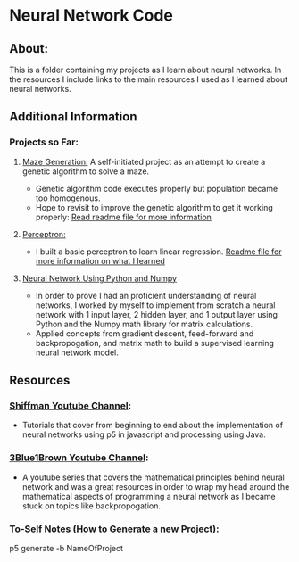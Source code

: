 # Neural Network Code
## About:
This is a folder containing my projects as I learn about neural networks. In the resources I include links to the main resources I used as I learned about neural networks. 

## Additional Information
### Projects so Far:
1. [Maze Generation:](https://github.com/justinwlin/p5/tree/master/MazeGeneration) A self-initiated project as an attempt to create a genetic algorithm to solve a maze.
    - Genetic algorithm code executes properly but population became too homogenous. 
    - Hope to revisit to improve the genetic algorithm to get it working properly: [Read readme file for more information](https://github.com/justinwlin/Neural-Network/blob/master/MazeGeneration/README.MD)
2. [Perceptron: ](https://github.com/justinwlin/Neural-Network/tree/master/CC_Perceptron) 
    - I built a basic perceptron to learn linear regression. [Readme file for more information on what I learned](https://github.com/justinwlin/Neural-Network/blob/master/CC_Perceptron/README.MD)

3. [Neural Network Using Python and Numpy](https://github.com/justinwlin/Neural-Network/tree/master/Neural_Network_Numpy)
    - In order to prove I had an proficient understanding of neural networks, I worked by myself to implement from scratch a neural network with 1 input layer, 2 hidden layer, and 1 output layer using Python and the Numpy math library for matrix calculations.
    - Applied concepts from gradient descent, feed-forward and backpropogation, and matrix math to build a supervised learning neural network model.

## Resources
### [Shiffman Youtube Channel](https://www.youtube.com/channel/UCvjgXvBlbQiydffZU7m1_aw):
   - Tutorials that cover from beginning to end about the implementation of neural networks using p5 in javascript and processing using Java. 

### [3Blue1Brown Youtube Channel](https://www.youtube.com/watch?v=aircAruvnKk&list=PLZHQObOWTQDNU6R1_67000Dx_ZCJB-3pi):

   - A youtube series that covers the mathematical principles behind neural network and was a great resources in order to wrap my head around the mathematical aspects of programming a neural network as I became stuck on topics like backpropogation.


### To-Self Notes (How to Generate a new Project):
p5 generate -b NameOfProject


